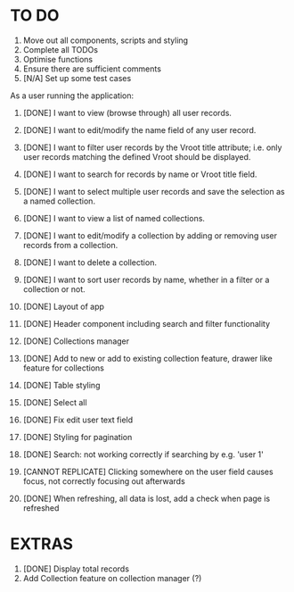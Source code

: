 # TO DO

1. Move out all components, scripts and styling
2. Complete all TODOs
3. Optimise functions
4. Ensure there are sufficient comments
5. [N/A] Set up some test cases


As a user running the application:

1. [DONE] I want to view (browse through) all user records.
2. [DONE] I want to edit/modify the name field of any user record.
3. [DONE] I want to filter user records by the Vroot title attribute; i.e. only user records matching the defined Vroot should be displayed.
4. [DONE] I want to search for records by name or Vroot title field.
5. [DONE] I want to select multiple user records and save the selection as a named collection.
6. [DONE] I want to view a list of named collections.
7. [DONE] I want to edit/modify a collection by adding or removing user records from a collection.
8. [DONE] I want to delete a collection.
9. [DONE] I want to sort user records by name, whether in a filter or a collection or not.

1. [DONE] Layout of app
2. [DONE] Header component including search and filter functionality
3. [DONE] Collections manager
4. [DONE] Add to new or add to existing collection feature, drawer like feature for collections
5. [DONE] Table styling
6. [DONE] Select all
7. [DONE] Fix edit user text field
8. [DONE] Styling for pagination

1. [DONE] Search: not working correctly if searching by e.g. 'user 1'
2. [CANNOT REPLICATE] Clicking somewhere on the user field causes focus, not correctly focusing out afterwards
3. [DONE] When refreshing, all data is lost, add a check when page is refreshed

# EXTRAS

1. [DONE]  Display total records
2. Add Collection feature on collection manager (?)
